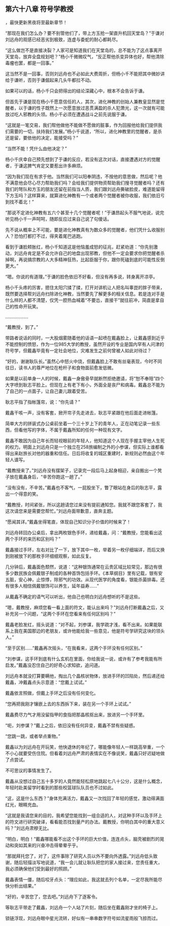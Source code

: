 ## 第六十八章 符号学教授
，最快更新黑夜将至最新章节！

“那现在我们怎么办？要不别管他们了，带上方玉抢一架直升机回天堂岛？”于谦对刘远舟的观感已经恶劣到极致，连虚与委蛇的耐心都耗尽。

“这么做岂不是直接决裂？人家可是知道我们在天堂岛的，总不能为了这点事离开天堂岛，放弃全盘规划吧？”杨小千微微叹气，“反正帮他杀变异体也好，帮他清除毒瘤也罢，都是一回事。”

这当然不是一回事，否则刘远舟也不必如此大费周折，但杨小千不能把其中微妙讲给于谦听，否则于谦倔起来几头牛都拉不动。

如果可以的话，杨小千只会把得出的结论深藏心中，根本不会告诉于谦。

但首先于谦是现在杨小千愿意信任的人，其次，进化神教的创始人兼教皇显然是觉醒者，以于谦的性子既然上一次愿意放过恶贯满盈的杀人犯萧光，这一次就有可能放过吃人邪教的头领。杨小千必须在遭遇战斗之前先说服于谦。

“这就是一笔交易，我们帮他做他不能做不愿做的脏事，作为回报他给我们提供我们需要的一切，扶持我们发展。”杨小千说道，“所以，进化神教里的觉醒者，是杀还是留，要依他的决定，能接受吗？”

“当然不能！凭什么由他决定？”

杨小千庆幸自己预先想到了于谦的反应，若没有这次对话，直接遭遇对方的觉醒者，于谦这脾气肯定又要惹出许多麻烦。

“因为我们现在有求于他。当然我们可以阳奉阴违，不按他的意思做，然后呢？他不满意他会尽心尽力帮助我们吗？会给我们提供物资帮助我们搜寻觉醒者吗？还有我们的弩队和方玉的朋友还留在前指当人质，我们跟刘远舟撕破脸皮，难道能留得下方玉吗？这样算来，就算进化神教有一个或者两个觉醒者被你收服，我们依旧亏到找不着北！”

“那说不定进化神教有五六个甚至十几个觉醒者呢！”于谦昂起头不服气地说，说完听见杨小千一声呵呵，随即反应过来自己说了句傻话。

先不说从概率上不可能，要是进化神教真有为数众多的觉醒者，他们凭什么收服别人？恐怕打都打不过，得夹着尾巴逃跑。

看到于谦脸颊胀红，杨小千知道这是他恼羞成怒的征兆，赶紧劝道：“你先别激动，刘远舟肯定是不会允许自己的地盘出现邪教，但他不一定会要求你把觉醒者杀掉啊，再说搞宗教的人大多精神狂热，比起臣服于你，跟你死磕到底的可能性反倒更大。”

“嗯。你说的有道理。”于谦的脸色依旧不好看，但没有再多说，转身离开凉亭。

杨小千头疼的厉害，摁住太阳穴揉了揉，打开对讲机让人把名叫睾崑的胖子带来，既然要选择帮刘远舟扫除进化神教，当然要先了解更多的相关信息。若是连对手是什么样的人都不清楚，仅凭一腔热血喊着“不要怂，直接干”就往前冲，简直是拿自己的性命开玩笑。

………………

“戴教授，到了。”

带路者说话的同时，一大股烟雾随着他的话语一起喷在戴鑫脸上，让戴鑫感到近乎不能控制的愤怒，作为一位985大学的教授，虽然开设的专业是国内罕有人问津的符号学，但戴鑫毕竟有一定社会地位，灾难发生之前何曾被人如此对待过？

“好的，谢谢耿队长。”虽然心中怒火中烧，但戴鑫脸上不敢有丝毫表现，今时不同往日，读书人的尊严地位在枪杆子和食物面前愈发低微。

如果是以前单身一人的时候，戴鑫一身傲骨早就断然拒绝邀请，将“恕不奉陪”四个大字喷到耿志平脸上。但现在上有老下有小，外面全是丧尸和病毒。戴鑫总不能为了自己的一点面子，让自己妻儿跟着受苦。

耿志平指了指帐篷帘，说：“你先请？”

戴鑫干咳一声，没有客套，掀开帘子先走进去，耿志平紧跟在他后面走进帐篷。

简单大方的拼装式办公桌前坐着一个三十岁上下的青年人，正在动笔记录一些东西，但看他写的字体，不属于戴鑫所知的任何一种现有文字。

戴鑫不敢因为自己年长而轻视眼前的年轻人，他知道这个人现在手握主宰他人生死的权力。明面上刘远舟只是一个独立在258旅编制之外的小参谋，但实际上谁都看得出来赵旅长对他的器重和信任。日后将收复的城区重建时，新规则必然由这个年轻人谱写。

“戴教授来了。”刘远舟没有摆架子，记录完一段后马上起身相迎，亲自搬出一个凳子放在戴鑫身后，“辛苦你跑这一趟了。”

“没有没有，不辛苦。”戴鑫也不客气，一屁股坐下，瞥了眼站在身后的耿志平，露出一个得意的笑。

“戴教授，时间紧张，所以这趟请您过来没有提前通知您。我就不跟您客套了，我这次请您来是需要您帮忙。”刘远舟面带歉意，直奔主题。

“愿闻其详。”戴鑫坐得笔直，体现自己知识分子价值的时候来了！

刘远舟转回办公桌后，拿出两枚银色手环，递给戴鑫，问：“戴教授，您能看出这两个手环的来历和区别吗？”

戴鑫接过手环，左右对比了一下，放下其中一枚，举着另一枚仔细端详，而后又换到刚被放下的那枚手环细细观察，如此反复。

几分钟后，戴鑫面色颓然，说道：“这种银饰通常在云贵区域比较常见，那边有很多少数民族会佩戴银子制成的各种首饰包括手环。《本草纲目》里有记载，银有安五脏，安心神，止惊悸，除邪气的功效。从现代医学的角度看，银能杀菌排毒。还有很多人相信佩戴银饰可以养生，延年益寿……”

从戴鑫不确定的语气可以听出，他自己也明白刘远舟想听的不是这些。

“嗯，戴教授，麻烦您看一看上面的符文，能认出来吗？”刘远舟打断戴鑫之后，又补充另一个问题，“这两个手环在您看来有任何区别吗？”

戴鑫老脸发红，摇头说道：“对不起，刘参谋，我学疏才浅，看不出来。如果能联系上我在美国那边的老朋友，或许他能给我一些意见，他是符号学研究这块的领头人。”

“至于区别……”戴鑫再次摇头，“在我看来，这两个手环没有任何区别。”

“刘参谋，这手环到底有什么玄机在里面，你给我说一说，或许有了参考我能有所启发。”戴鑫没忍住自己的好奇心求知欲，追问道。

刘远舟本就没打算要瞒他，掏出几个晶核状物体，放进手环的凹陷处，然后递还给戴鑫，冲戴鑫点头示意道：“您戴上试试。”

戴鑫依言照做，但戴上手环之后没有任何变化。

“您再把我刚才镶嵌上去的东西拆下来，装在另一个手环上试试。”

戴鑫费尽力气才用没留指甲的食指把那晶核抠出来，放进另一个手环里。

“呃，刘参谋？”戴上之后，依旧没有任何异变，戴鑫不禁有些疑惑。

“您跳一跳，或者举点重物。”

戴鑫以为刘远舟在开玩笑，他快退休的年纪了，哪能像年轻人一样跳高举重，一个不小心就要受伤住院。但看着刘远舟严肃的表情实在不像说笑，戴鑫只好迟疑地做了点尝试。

不可思议的事情发生了。

戴鑫从没想过自己五十多岁的人竟然能轻松原地跳起七八十公分，这是什么概念，年轻时赴美留学时看到的那些校篮球队队员也不过如此。

“这，这是什么东西？”身体充满活力，戴鑫又一次找回了年轻的感觉，激动得满面红光，眼睛充血。

“这就是我请您来的目的，我希望您能找到一组合适的人，对这种手环以及手环上的符文进行研究破译，看看能否找到量产的办法。戴教授，你明白其中的重大意义吗？”刘远舟肃穆无比。

“明白，明白！”戴鑫哪能看不出这个手环的巨大价值，连连点头，脑壳被剧烈的晃动和突如其来的兴奋冲击得晕晕乎乎。

“那就拜托您了，对了，这件事除了研究人员以外不要向外透露。”刘远舟低头致谢，随后轻描淡写地说道，“我一会儿就让耿队把您的家人接过来，您责任重大，我必须确保他们受到最好的照顾。”

戴鑫表情一僵，随后咬牙点头：“理应如此，我这就去列个名单，一定尽我所能尽快分析出结果。”

“好的，辛苦您了，您去吧。”刘远舟下了逐客令。

等耿志平带走了戴鑫，刘远舟一个人站了片刻，随后坐在戴鑫刚才坐的椅子上。

锁链浮现，刘远舟眼中星光流转，好似有一串串数字符号如流星雨般飞掠而过。

